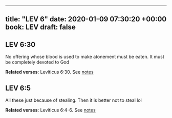 
---
title: "LEV 6"
date: 2020-01-09 07:30:20 +00:00
book: LEV
draft: false
---

## LEV 6:30

No offering whose blood is used to make atonement must be eaten. It must be completely devoted to God

**Related verses**: Leviticus 6:30. See [notes](https://my.bible.com/notes/3337818904764081066)


## LEV 6:5

All these just because of stealing. Then it is better not to steal lol

**Related verses**: Leviticus 6:4-6. See [notes](https://my.bible.com/notes/3337813350071133059)

